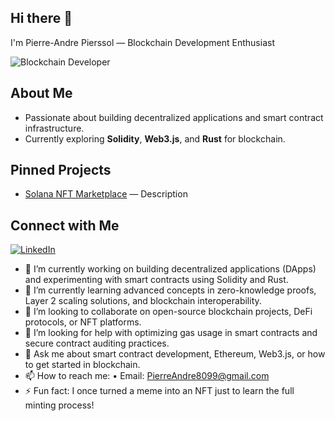 ## Hi there 👋
I'm Pierre-Andre Pierssol — Blockchain Development Enthusiast

![Blockchain Developer](https://img.shields.io/badge/Blockchain-Developer‑|‑DApp|Solidity|Web3-blue?style=for-the-badge&logo=ethereum&logoColor=white)

## About Me
- Passionate about building decentralized applications and smart contract infrastructure.
- Currently exploring **Solidity**, **Web3.js**, and **Rust** for blockchain.

## Pinned Projects
- [Solana NFT Marketplace](https://github.com/PierreAndre8099/Solana-NFT-Marketplace-by-CandyMachine) — Description
<!-- - [Your DApp UI](link) — Description -->


## Connect with Me
[![LinkedIn](https://img.shields.io/badge/-LinkedIn-0e76a8?style=for-the-badge&logo=LinkedIn&logoColor=white)](https://www.linkedin.com/in/pierre-andre-172a9a34)  


- 🔭 I’m currently working on building decentralized applications (DApps) and experimenting with smart contracts using Solidity and Rust.
- 🌱 I’m currently learning advanced concepts in zero-knowledge proofs, Layer 2 scaling solutions, and blockchain interoperability.
- 👯 I’m looking to collaborate on open-source blockchain projects, DeFi protocols, or NFT platforms.
- 🤔 I’m looking for help with optimizing gas usage in smart contracts and secure contract auditing practices.
- 💬 Ask me about smart contract development, Ethereum, Web3.js, or how to get started in blockchain.
- 📫 How to reach me: • Email: PierreAndre8099@gmail.com
- ⚡ Fun fact: I once turned a meme into an NFT just to learn the full minting process!
<!--
**PierreAndre8099/pierreandre8099** is a ✨ _special_ ✨ repository because its `README.md` (this file) appears on your GitHub profile.

Here are some ideas to get you started:

- 🔭 I’m currently working on ...
- 🌱 I’m currently learning ...
- 👯 I’m looking to collaborate on ...
- 🤔 I’m looking for help with ...
- 💬 Ask me about ...
- 📫 How to reach me: ...
- 😄 Pronouns: ...
- ⚡ Fun fact: ...
-->
